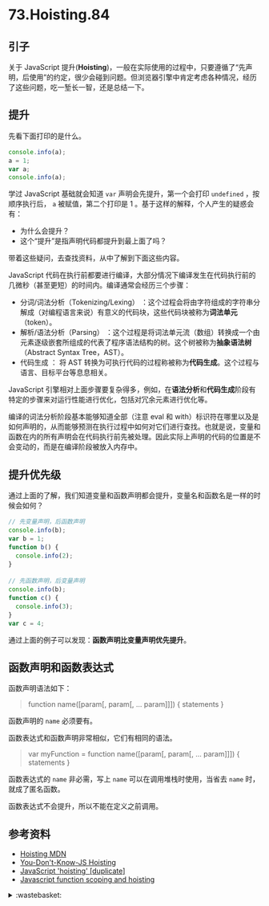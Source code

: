 # 73.Hoisting.84
## <a name="start"></a> 引子
关于 JavaScript 提升(**Hoisting**)，一般在实际使用的过程中，只要遵循了“先声明，后使用”的约定，很少会碰到问题。但浏览器引擎中肯定考虑各种情况，经历了这些问题，吃一堑长一智，还是总结一下。

## 提升
先看下面打印的是什么。
```javascript
console.info(a);
a = 1;
var a;
console.info(a);
```
学过 JavaScript 基础就会知道 `var` 声明会先提升，第一个会打印 `undefined` ，按顺序执行后， `a` 被赋值，第二个打印是 1 。基于这样的解释，个人产生的疑惑会有：
- 为什么会提升？
- 这个“提升”是指声明代码都提升到最上面了吗？

带着这些疑问，去查找资料，从中了解到下面这些内容。

JavaScript 代码在执行前都要进行编译，大部分情况下编译发生在代码执行前的几微秒（甚至更短）的时间内。编译通常会经历三个步骤：
- 分词/词法分析（Tokenizing/Lexing） ：这个过程会将由字符组成的字符串分解成（对编程语言来说）有意义的代码块，这些代码块被称为**词法单元**（token）。
- 解析/语法分析（Parsing） ：这个过程是将词法单元流（数组）转换成一个由元素逐级嵌套所组成的代表了程序语法结构的树。这个树被称为**抽象语法树**（Abstract Syntax Tree，AST）。
- 代码生成 ： 将 AST 转换为可执行代码的过程称被称为**代码生成**。这个过程与语言、目标平台等息息相关。

JavaScript 引擎相对上面步骤要复杂得多，例如，在**语法分析**和**代码生成**阶段有特定的步骤来对运行性能进行优化，包括对冗余元素进行优化等。

编译的词法分析阶段基本能够知道全部（注意 eval 和 with）标识符在哪里以及是如何声明的，从而能够预测在执行过程中如何对它们进行查找。也就是说，变量和函数在内的所有声明会在代码执行前先被处理。因此实际上声明的代码的位置是不会变动的，而是在编译阶段被放入内存中。

## 提升优先级
通过上面的了解，我们知道变量和函数声明都会提升，变量名和函数名是一样的时候会如何？
```javascript
// 先变量声明，后函数声明
console.info(b);
var b = 1;
function b() {
  console.info(2);
}

// 先函数声明，后变量声明
console.info(b);
function c() {
  console.info(3);
}
var c = 4;
```
通过上面的例子可以发现：**函数声明比变量声明优先提升**。

## 函数声明和函数表达式
函数声明语法如下：

> function name([param[, param[, ... param]]]) { statements }

函数声明的 `name` 必须要有。

函数表达式和函数声明非常相似，它们有相同的语法。

> var myFunction = function name([param[, param[, ... param]]]) { statements }

函数表达式的 `name` 非必需，写上 `name` 可以在调用堆栈时使用，当省去 `name` 时，就成了匿名函数。

函数表达式不会提升，所以不能在定义之前调用。



## <a name="reference"></a> 参考资料
- [Hoisting MDN][url-aiticle-1]
- [You-Don't-Know-JS Hoisting][url-aiticle-2]
- [JavaScript 'hoisting' [duplicate]][url-stack-1]
- [Javascript function scoping and hoisting][url-stack-2]


[url-base]:https://xxholic.github.io/segment

[url-aiticle-1]:https://developer.mozilla.org/en-US/docs/Glossary/Hoisting
[url-aiticle-2]:https://github.com/getify/You-Dont-Know-JS/blob/1st-ed/scope%20&%20closures/ch4.md
[url-stack-1]:https://stackoverflow.com/questions/15311158/javascript-hoisting
[url-stack-2]:https://stackoverflow.com/questions/7506844/javascript-function-scoping-and-hoisting

[url-local-test]:https://xxholic.github.io/segment

<details>
<summary>:wastebasket:</summary>

看的出来是哪个奥特曼么？

![73-poster][url-local-poster]

</details>

[url-local-poster]:../images/73/poster.jpg
